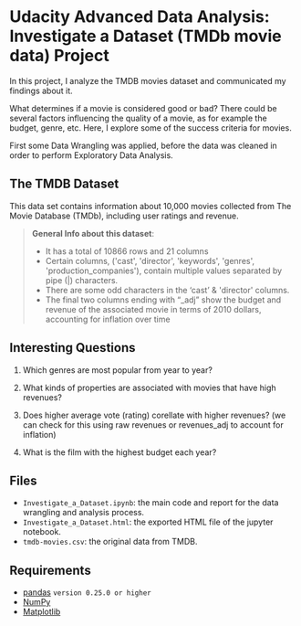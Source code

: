 # Udacity Advanced Data Analysis: Investigate a Dataset (TMDb movie data) Project

In this project, I analyze the TMDB movies dataset and communicated my findings about it. 

What determines if a movie is considered good or bad? 
There could be several factors influencing the quality of a movie, as for example the budget, genre, etc. Here, I explore some of the success criteria for movies.

First some Data Wrangling was applied, before the data was cleaned in order to perform Exploratory Data Analysis.


## The TMDB Dataset

This data set contains information about 10,000 movies collected from The Movie Database (TMDb), including user ratings and revenue.


> __General Info about this dataset__:
> - It has a total of 10866 rows and 21 columns
> - Certain columns, ('cast', 'director', 'keywords', 'genres', 'production_companies'), contain multiple values separated by pipe (|) characters.
> - There are some odd characters in the ‘cast’ & 'director' columns.
> - The final two columns ending with “_adj” show the budget and revenue of the associated movie in terms of 2010 dollars, accounting for inflation over time


## Interesting Questions
1. Which genres are most popular from year to year?


2. What kinds of properties are associated with movies that have high revenues?


3. Does higher average vote (rating) corellate with higher revenues? (we can check for this using raw revenues or revenues_adj to account for inflation)


4. What is the film with the highest budget each year?

## Files
- `Investigate_a_Dataset.ipynb`: the main code and report for the data wrangling and analysis process.
- `Investigate_a_Dataset.html`: the exported HTML file of the jupyter notebook.
- `tmdb-movies.csv`: the original data from TMDB.

## Requirements
- [pandas](https://pandas.pydata.org/) `version 0.25.0 or higher`
- [NumPy](https://numpy.org/)
- [Matplotlib](https://matplotlib.org/)
